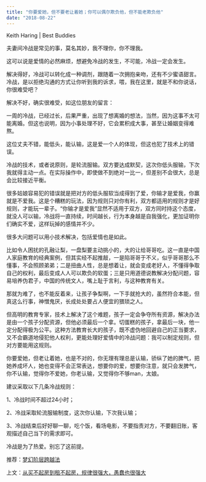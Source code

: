 ```yaml
---
title: "你要爱她，但不要老让着她；你可以偶尔欺负他，但不能老欺负他"
date: "2018-08-22"
---
```


Keith Haring | Best Buddies

夫妻间冷战是常见的事，莫名其妙，我不理你，你不理我。

这可以说是爱情的必然麻烦，想避免冷战的发生，不可能，冷战一定会发生。

解决得好，冷战可以转化成一种调剂，跟随着一次拥抱亲吻，还有不少蜜语甜言。冷战，是以拒绝沟通的方式让你听到我的诉求，喂，我在这里，就是不和你说话，你很难受吧？

解决不好，确实很难受，如这位朋友的留言：

一周的冷战，已经过长，后果严重，出现了想离婚的想法，当然，因为这事不太可能离婚。但这也说明，因为小事处理不好，它会累积成大事，甚至让婚姻变得难熬。

这位丈夫不错，能低头，能认输，这是爱一个人的体现，但这也犯了技术上的错误。

冷战的技术，或者说原则，是轮流服输。双方要达成默契，这次你低头服输，下次我就得主动一点。在实际操作中，即使做不到绝对一比一，但差别不会很大，总是会比较接近平衡。

很多姑娘容易犯的错误就是把对方的低头服软当成得到了爱，你输才是爱我，你赢就是不爱我。这是个糟糕的玩法，因为规则只对你有利，双方都适用的规则才是好规则，才能玩一辈子。“你输才是爱我”显然不适用于双方，双方同时持这个态度，就没人可以输，冷战将一直持续，时间越长，行为本身越是自我强化，更加证明你们确实不爱，这样玩掉的感情并不少。

很多大问题可以用小技术解决，包括爱情也是如此。

比如令人困扰的孔融让梨，一盘梨要主动挑小的，大的让给哥哥吃。这一直是中国人家庭教育的经典案例，但其实经不起推敲，一是陷哥哥于不义，似乎哥哥那么不懂事，不会照顾弟弟；二是扭曲人性，总是想着让，就会变成老好人，不懂得争取自己的权利，最后变成人人可以欺负的软蛋；三是只用道德说教解决分配问题，容易培养伪君子，中国的传统文人，嘴上耻于言利，与这种教育有关。

那就为难了，也不能反着来，让孩子争梨啊，一下手就抢大的，虽然符合本能，但真这么行事，神憎鬼厌，长成处处要占人便宜的猥琐之人。

但高明的教育专家，技术上解决了这个难题，孩子一定会争夺所有资源，解决办法是由一个孩子分配资源，但他必须最后一个拿。切蛋糕的孩子，拿最后一块，他一定分配得极为公平。这种方法教育长大的孩子，既不虚伪地回避自己的正当要求，又不会霸道地侵犯他人权利，更能处理好爱情中的冷战问题：我可以制定规则，但对方要能用这规则。

你要爱她，但老让着她，也是不对的，你无理有理总是认输，骄纵了她的脾气，把她养成坏人，她也变得不会正常表达，想要你的爱，想要你注意，就只会发脾气，你不认输，觉得你不爱她，你老认输，又觉得你不够man，太娘。

建议采取以下几条冷战规则：

1、冷战时间不超过24小时；

2、冷战采取轮流服输制度，这次你认输，下次我认输；

3、冷战结束后好好聊一聊，吃个饭，看场电影，不要指责对方，不要翻旧账，客观描述自己当下的需求即可。

冷战是为了热爱。别忘了这前提。

推荐：[梦幻阶层跨越法](http://mp.weixin.qq.com/s?__biz=MjM5NDU0Mjk2MQ==&mid=2651624419&idx=1&sn=fee9304950d52dd9a24d7169e3e50ef6&chksm=bd7e17fd8a099eebbfffd2efa3e367d8b4d58622f7fb2e31060ac04eebd0b558f59e73ee1e1e&scene=21#wechat_redirect)

上文：[从买不起房到租不起房，规律很强大，愚蠢也很强大](http://mp.weixin.qq.com/s?__biz=MjM5NDU0Mjk2MQ==&mid=2651630288&idx=1&sn=9ef682bfdd0d0e0f70c78f02314eb9e1&chksm=bd7e2ece8a09a7d85f733e9c46c25600138a9d50ca507f1d0aa5a0f489de8c6b24fd4f186742&scene=21#wechat_redirect)
